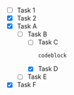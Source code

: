 - [ ] Task 1
- [x] Task 2
- [X] Task A
   - [ ] Task B
      * [ ] Task C
         ```
         codeblock
         ```
      * [X] Task D
   - [ ] Task E
- [x] Task F
